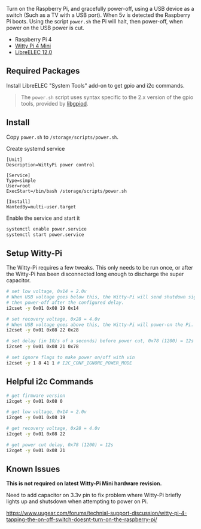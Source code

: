 Turn on the Raspberry Pi, and gracefully power-off, using a USB device as a
switch (Such as a TV with a USB port). When 5v is detected the Raspberry Pi boots.
Using the script `power.sh` the Pi will halt, then power-off, when power on the
USB power is cut.

* Raspberry Pi 4
* [Witty Pi 4 Mini](https://www.uugear.com/product/witty-pi-4-mini/)
* [LibreELEC 12.0](https://libreelec.tv/)

## Required Packages

Install LibreELEC "System Tools" add-on to get gpio and i2c commands.

> The `power.sh` script uses syntax specific to the 2.x version of the gpio tools,
> provided by [libgpiod](https://github.com/brgl/libgpiod/blob/master/NEWS).

##

## Install

Copy `power.sh` to `/storage/scripts/power.sh`.

Create systemd service

```
[Unit]
Description=WittyPi power control

[Service]
Type=simple
User=root
ExecStart=/bin/bash /storage/scripts/power.sh

[Install]
WantedBy=multi-user.target
```

Enable the service and start it

```bash
systemctl enable power.service
systemctl start power.service
```

## Setup Witty-Pi

The Witty-Pi requires a few tweaks. This only needs to be run once, or after the
Witty-Pi has been disconnected long enough to discharge the super capacitor.

```bash
# set low voltage, 0x14 = 2.0v
# When USB voltage goes below this, the Witty-Pi will send shutdown signal,
# then power-off after the configured delay.
i2cset -y 0x01 0x08 19 0x14

# set recovery voltage, 0x28 = 4.0v
# When USB voltage goes above this, the Witty-Pi will power-on the Pi.
i2cset -y 0x01 0x08 22 0x28

# set delay (in 10/s of a seconds) before power cut, 0x78 (1200) = 12s
i2cset -y 0x01 0x08 21 0x78

# set ignore flags to make power on/off with vin
i2cset -y 1 8 41 1 # I2C_CONF_IGNORE_POWER_MODE
```


## Helpful i2c Commands

```bash
# get firmware version
i2cget -y 0x01 0x08 0

# get low voltage, 0x14 = 2.0v
i2cget -y 0x01 0x08 19

# get recovery voltage, 0x28 = 4.0v
i2cget -y 0x01 0x08 22

# get power cut delay, 0x78 (1200) = 12s
i2cget -y 0x01 0x08 21
```

## Known Issues

**This is not required on latest Witty-Pi Mini hardware revision.**

Need to add capacitor on 3.3v pin to fix problem where Witty-Pi briefly lights up
and shutsdown when attempting to power on Pi.

https://www.uugear.com/forums/technial-support-discussion/witty-pi-4-tapping-the-on-off-switch-doesnt-turn-on-the-raspberry-pi/
